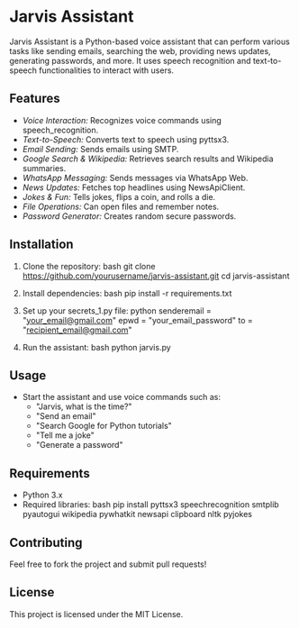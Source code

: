 # Jarvis Assistant

Jarvis Assistant is a Python-based voice assistant that can perform various tasks like sending emails, searching the web, providing news updates, generating passwords, and more. It uses speech recognition and text-to-speech functionalities to interact with users.

## Features

- *Voice Interaction:* Recognizes voice commands using speech_recognition.
- *Text-to-Speech:* Converts text to speech using pyttsx3.
- *Email Sending:* Sends emails using SMTP.
- *Google Search & Wikipedia:* Retrieves search results and Wikipedia summaries.
- *WhatsApp Messaging:* Sends messages via WhatsApp Web.
- *News Updates:* Fetches top headlines using NewsApiClient.
- *Jokes & Fun:* Tells jokes, flips a coin, and rolls a die.
- *File Operations:* Can open files and remember notes.
- *Password Generator:* Creates random secure passwords.

## Installation

1. Clone the repository:
   bash
   git clone https://github.com/yourusername/jarvis-assistant.git
   cd jarvis-assistant
   
2. Install dependencies:
   bash
   pip install -r requirements.txt
   
3. Set up your secrets_1.py file:
   python
   senderemail = "your_email@gmail.com"
   epwd = "your_email_password"
   to = "recipient_email@gmail.com"
   
4. Run the assistant:
   bash
   python jarvis.py
   

## Usage

- Start the assistant and use voice commands such as:
  - "Jarvis, what is the time?"
  - "Send an email"
  - "Search Google for Python tutorials"
  - "Tell me a joke"
  - "Generate a password"

## Requirements

- Python 3.x
- Required libraries:
  bash
  pip install pyttsx3 speechrecognition smtplib pyautogui wikipedia pywhatkit newsapi clipboard nltk pyjokes
  

## Contributing

Feel free to fork the project and submit pull requests!

## License

This project is licensed under the MIT License.
